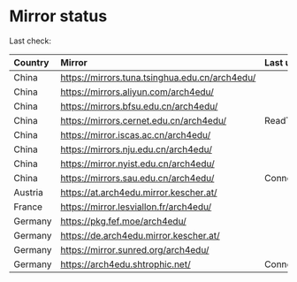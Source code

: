 <script src="./time.js"></script>
# Mirror status
Last check: <script type="text/javascript">localize(1751387573.2909245);</script>

|Country|Mirror|Last update|
|:------|:-----|:----------|
|China|https://mirrors.tuna.tsinghua.edu.cn/arch4edu/|<script type="text/javascript">localize(1751352594);</script>|
|China|https://mirrors.aliyun.com/arch4edu/|<script type="text/javascript">localize(1751352594);</script>|
|China|https://mirrors.bfsu.edu.cn/arch4edu/|<script type="text/javascript">localize(1751352594);</script>|
|China|https://mirrors.cernet.edu.cn/arch4edu/|ReadTimeout|
|China|https://mirror.iscas.ac.cn/arch4edu/|<script type="text/javascript">localize(1750574662);</script>|
|China|https://mirrors.nju.edu.cn/arch4edu/|<script type="text/javascript">localize(1751266314);</script>|
|China|https://mirror.nyist.edu.cn/arch4edu/|<script type="text/javascript">localize(1751352594);</script>|
|China|https://mirrors.sau.edu.cn/arch4edu/|ConnectionError|
|Austria|https://at.arch4edu.mirror.kescher.at/|<script type="text/javascript">localize(1751352594);</script>|
|France|https://mirror.lesviallon.fr/arch4edu/|<script type="text/javascript">localize(1751352594);</script>|
|Germany|https://pkg.fef.moe/arch4edu/|<script type="text/javascript">localize(1751352594);</script>|
|Germany|https://de.arch4edu.mirror.kescher.at/|<script type="text/javascript">localize(1751352594);</script>|
|Germany|https://mirror.sunred.org/arch4edu/|<script type="text/javascript">localize(1751352594);</script>|
|Germany|https://arch4edu.shtrophic.net/|ConnectionError|

<script src="./tablefilter/tablefilter.js"></script>
<script src="./table.js"></script>